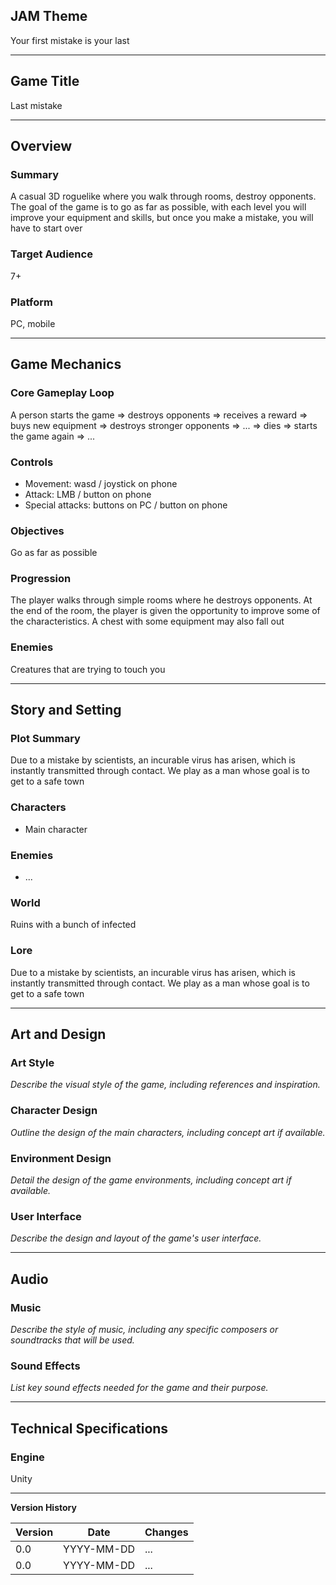 ## JAM Theme

Your first mistake is your last

---

## Game Title

Last mistake

---

## Overview

### Summary

A casual 3D roguelike where you walk through rooms, destroy opponents. The goal of the game is to go as far as possible, with each level you will improve your equipment and skills, but once you make a mistake, you will have to start over

### Target Audience

7+

### Platform

PC, mobile

---

## Game Mechanics

### Core Gameplay Loop

A person starts the game => destroys opponents => receives a reward => buys new equipment => destroys stronger opponents => ... => dies => starts the game again => ...

### Controls

- Movement: wasd / joystick on phone
- Attack: LMB / button on phone
- Special attacks: buttons on PC / button on phone

### Objectives

Go as far as possible

### Progression

The player walks through simple rooms where he destroys opponents. At the end of the room, the player is given the opportunity to improve some of the characteristics. A chest with some equipment may also fall out

### Enemies

 Creatures that are trying to touch you

---

## Story and Setting

### Plot Summary

Due to a mistake by scientists, an incurable virus has arisen, which is instantly transmitted through contact. We play as a man whose goal is to get to a safe town

### Characters

- Main character

### Enemies
- ...

### World

Ruins with a bunch of infected

### Lore

Due to a mistake by scientists, an incurable virus has arisen, which is instantly transmitted through contact. We play as a man whose goal is to get to a safe town

---

## Art and Design

### Art Style

*Describe the visual style of the game, including references and inspiration.*

### Character Design

*Outline the design of the main characters, including concept art if available.*

### Environment Design

*Detail the design of the game environments, including concept art if available.*

### User Interface
*Describe the design and layout of the game's user interface.*

---

## Audio

### Music

*Describe the style of music, including any specific composers or soundtracks that will be used.*

### Sound Effects

*List key sound effects needed for the game and their purpose.*

---

## Technical Specifications

### Engine

Unity

---

**Version History**

| Version | Date       | Changes                          |
|---------|------------|----------------------------------|
| 0.0     | YYYY-MM-DD | ...                    |
| 0.0     | YYYY-MM-DD | ...           |